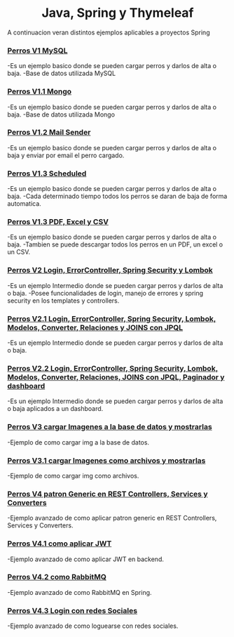 <h1 align="center">Java, Spring y Thymeleaf </h1>
<p align="left"> A continuacion veran distintos ejemplos aplicables a proyectos Spring</p>

<h3 align="left"><a href="https://github.com/agustinfiorde/Spring/tree/master/PerrosV1" target="_blank">Perros V1 MySQL</a></h3>
<p align="left"> 
-Es un ejemplo basico donde se pueden cargar perros y darlos de alta o baja.
-Base de datos utilizada MySQL
</p>

<h3 align="left"><a href="https://github.com/agustinfiorde/Spring/tree/master/PerrosV1.1" target="_blank">Perros V1.1 Mongo</a></h3>
<p align="left"> 
-Es un ejemplo basico donde se pueden cargar perros y darlos de alta o baja.
-Base de datos utilizada Mongo
</p>

<h3 align="left"><a href="https://github.com/agustinfiorde/Spring/tree/master/PerrosV1.2" target="_blank">Perros V1.2 Mail Sender</a></h3>
<p align="left"> 
-Es un ejemplo basico donde se pueden cargar perros y darlos de alta o baja y enviar por email el perro cargado.
</p>

<h3 align="left"><a href="https://github.com/agustinfiorde/Spring/tree/master/PerrosV1.3" target="_blank">Perros V1.3 Scheduled</a></h3>
<p align="left"> 
-Es un ejemplo basico donde se pueden cargar perros y darlos de alta o baja.
-Cada determinado tiempo todos los perros se daran de baja de forma automatica.
</p>

<h3 align="left"><a href="https://github.com/agustinfiorde/Spring/tree/master/PerrosV1.4" target="_blank">Perros V1.3 PDF, Excel y CSV</a></h3>
<p align="left"> 
-Es un ejemplo basico donde se pueden cargar perros y darlos de alta o baja.
-Tambien se puede descargar todos los perros en un PDF, un excel o un CSV.
</p>

<h3 align="left"><a href="https://github.com/agustinfiorde/Spring/tree/master/PerrosV2" target="_blank">Perros V2 Login, ErrorController, Spring Security y Lombok</a></h3>
<p align="left"> 
-Es un ejemplo Intermedio donde se pueden cargar perros y darlos de alta o baja.
-Posee funcionalidades de login, manejo de errores y spring security en los templates y controllers. 
</p>

<h3 align="left"><a href="https://github.com/agustinfiorde/Spring/tree/master/PerrosV2.1" target="_blank">Perros V2.1 Login, ErrorController, Spring Security, Lombok, Modelos, Converter, Relaciones y JOINS con JPQL</a></h3>
<p align="left"> 
-Es un ejemplo Intermedio donde se pueden cargar perros y darlos de alta o baja.
</p>

<h3 align="left"><a href="https://github.com/agustinfiorde/Spring/tree/master/PerrosV2.2" target="_blank">Perros V2.2 Login, ErrorController, Spring Security, Lombok, Modelos, Converter, Relaciones, JOINS con JPQL, Paginador y dashboard</a></h3>
<p align="left"> 
-Es un ejemplo Intermedio donde se pueden cargar perros y darlos de alta o baja aplicados a un dashboard.
</p>

<h3 align="left"><a href="https://github.com/agustinfiorde/Spring/tree/master/PerrosV3" target="_blank">Perros V3 cargar Imagenes a la base de datos y mostrarlas</a></h3>
<p align="left"> 
-Ejemplo de como cargar img a la base de datos.
</p>

<h3 align="left"><a href="https://github.com/agustinfiorde/Spring/tree/master/PerrosV3.1" target="_blank">Perros V3.1 cargar Imagenes como archivos y mostrarlas</a></h3>
<p align="left"> 
-Ejemplo de como cargar img como archivos.
</p>

<h3 align="left"><a href="https://github.com/agustinfiorde/Spring/tree/master/PerrosV4" target="_blank">Perros V4 patron Generic en REST Controllers, Services y Converters</a></h3>
<p align="left"> 
-Ejemplo avanzado de como aplicar patron generic en REST Controllers, Services y Converters.
</p>

<h3 align="left"><a href="https://github.com/agustinfiorde/Spring/tree/master/PerrosV4.1" target="_blank">Perros V4.1 como aplicar JWT</a></h3>
<p align="left"> 
-Ejemplo avanzado de como aplicar JWT en backend.
</p>

<h3 align="left"><a href="https://github.com/agustinfiorde/Spring/tree/master/PerrosV4.2" target="_blank">Perros V4.2 como RabbitMQ</a></h3>
<p align="left"> 
-Ejemplo avanzado de como RabbitMQ en Spring.
</p>

<h3 align="left"><a href="https://github.com/agustinfiorde/Spring/tree/master/PerrosV4.3" target="_blank">Perros V4.3 Login con redes Sociales</a></h3>
<p align="left"> 
-Ejemplo avanzado de como loguearse con redes sociales.
</p>
